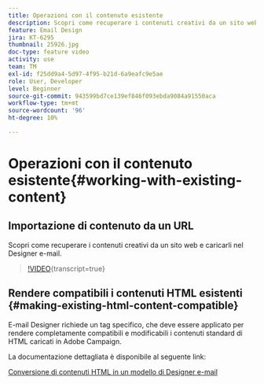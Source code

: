 ```yaml
---
title: Operazioni con il contenuto esistente
description: Scopri come recuperare i contenuti creativi da un sito web e caricarli nel Designer e-mail.
feature: Email Design
jira: KT-6295
thumbnail: 25926.jpg
doc-type: feature video
activity: use
team: TM
exl-id: f25dd9a4-5d97-4f95-b21d-6a9eafc9e5ae
role: User, Developer
level: Beginner
source-git-commit: 943599bd7ce139ef846f093ebda9084a91550aca
workflow-type: tm+mt
source-wordcount: '96'
ht-degree: 10%

---
```


# Operazioni con il contenuto esistente{#working-with-existing-content}

## Importazione di contenuto da un URL

Scopri come recuperare i contenuti creativi da un sito web e caricarli nel Designer e-mail.

>[!VIDEO](https://video.tv.adobe.com/v/25926?learn=on){transcript=true}

## Rendere compatibili i contenuti HTML esistenti {#making-existing-html-content-compatible}

E-mail Designer richiede un tag specifico, che deve essere applicato per rendere completamente compatibili e modificabili i contenuti standard di HTML caricati in Adobe Campaign.

La documentazione dettagliata è disponibile al seguente link:

[Conversione di contenuti HTML in un modello di Designer e-mail](https://experienceleague.adobe.com/docs/campaign-standard/using/designing-content/building-email-content/using-existing-content.html?lang=en)
